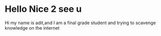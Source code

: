 # Hello Nice 2 see u
Hi my name is adit,and I am a final grade student and trying to scavenge knowledge on the internet

